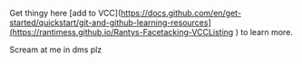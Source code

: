 Get thingy here [add to VCC](https://docs.github.com/en/get-started/quickstart/git-and-github-learning-resources](https://rantimess.github.io/Rantys-Facetacking-VCCListing ) to learn more.

Scream at me in dms plz

